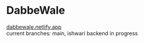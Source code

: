 # DabbeWale <br>
[dabbewale.netlify.app](https://dabbewale.netlify.app/) <br>
current branches: main, ishwari
backend in progress